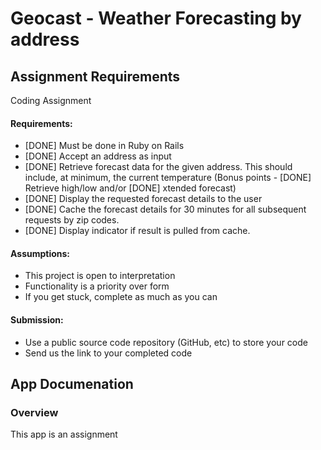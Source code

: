 # Geocast - Weather Forecasting by address

## Assignment Requirements
Coding Assignment
#### Requirements:
* [DONE] Must be done in Ruby on Rails
* [DONE] Accept an address as input
* [DONE] Retrieve forecast data for the given address. This should include, at minimum, the
current temperature (Bonus points - [DONE] Retrieve high/low and/or [DONE] xtended forecast)
* [DONE] Display the requested forecast details to the user
* [DONE] Cache the forecast details for 30 minutes for all subsequent requests by zip codes.
* [DONE] Display indicator if result is pulled from cache.

#### Assumptions:
* This project is open to interpretation
* Functionality is a priority over form
* If you get stuck, complete as much as you can

#### Submission:
* Use a public source code repository (GitHub, etc) to store your code
* Send us the link to your completed code

## App Documenation

### Overview 
This app is an assignment 